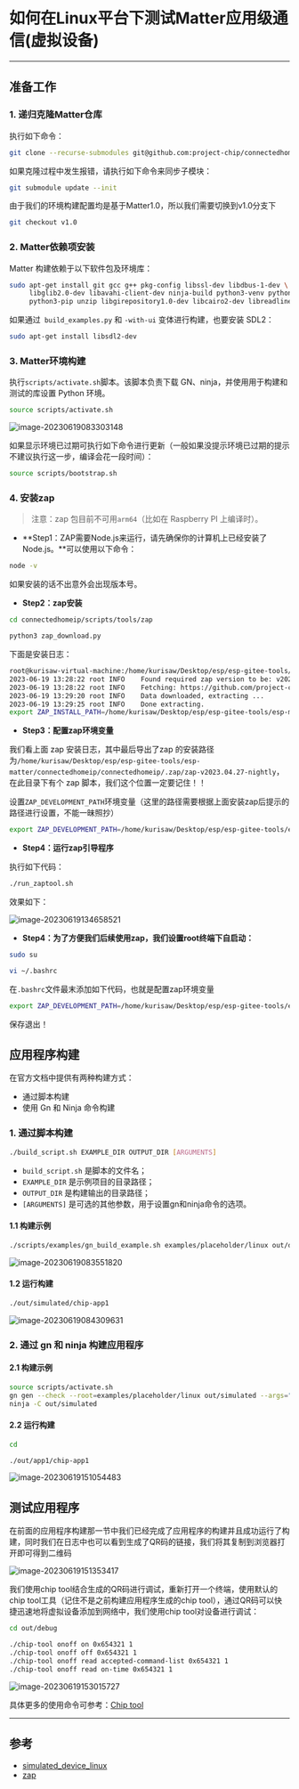 # 如何在Linux平台下测试Matter应用级通信(虚拟设备)

---

## 准备工作

### 1. 递归克隆Matter仓库

执行如下命令：

```bash
git clone --recurse-submodules git@github.com:project-chip/connectedhomeip.git
```

如果克隆过程中发生报错，请执行如下命令来同步子模块：

```bash
git submodule update --init
```

由于我们的环境构建配置均是基于Matter1.0，所以我们需要切换到v1.0分支下

```bash
git checkout v1.0
```

### 2. Matter依赖项安装

Matter 构建依赖于以下软件包及环境库：

```bash
sudo apt-get install git gcc g++ pkg-config libssl-dev libdbus-1-dev \
     libglib2.0-dev libavahi-client-dev ninja-build python3-venv python3-dev \
     python3-pip unzip libgirepository1.0-dev libcairo2-dev libreadline-dev
```

如果通过` build_examples.py` 和 `-with-ui` 变体进行构建，也要安装 SDL2：

```bash
sudo apt-get install libsdl2-dev
```

### 3. Matter环境构建

执行`scripts/activate.sh`脚本。该脚本负责下载 GN、ninja，并使用用于构建和测试的库设置 Python 环境。

```bash
source scripts/activate.sh
```

![image-20230619083303148](https://cdn.jsdelivr.net/gh/kurisaW/picbed/img2023/202306190833624.png)

如果显示环境已过期可执行如下命令进行更新（一般如果没提示环境已过期的提示不建议执行这一步，编译会花一段时间）：

```bash
source scripts/bootstrap.sh
```

### 4. 安装zap

> 注意：zap 包目前不可用`arm64`（比如在 Raspberry PI 上编译时）。

* **Step1：ZAP需要Node.js来运行，请先确保你的计算机上已经安装了Node.js。**可以使用以下命令：

```bash
node -v
```

如果安装的话不出意外会出现版本号。

* **Step2：zap安装**

```bash
cd connectedhomeip/scripts/tools/zap

python3 zap_download.py
```

下面是安装日志：

```bash
root@kurisaw-virtual-machine:/home/kurisaw/Desktop/esp/esp-gitee-tools/esp-matter/connectedhomeip/connectedhomeip/scripts/tools/zap# python3 zap_download.py 
2023-06-19 13:28:22 root INFO    Found required zap version to be: v2023.04.27-nightly
2023-06-19 13:28:22 root INFO    Fetching: https://github.com/project-chip/zap/releases/download/v2023.04.27-nightly/zap-linux.zip
2023-06-19 13:29:20 root INFO    Data downloaded, extracting ...
2023-06-19 13:29:25 root INFO    Done extracting.
export ZAP_INSTALL_PATH=/home/kurisaw/Desktop/esp/esp-gitee-tools/esp-matter/connectedhomeip/connectedhomeip/.zap/zap-v2023.04.27-nightly
```

* **Step3：配置zap环境变量**

我们看上面 zap 安装日志，其中最后导出了zap 的安装路径为`/home/kurisaw/Desktop/esp/esp-gitee-tools/esp-matter/connectedhomeip/connectedhomeip/.zap/zap-v2023.04.27-nightly`，在此目录下有个 zap 脚本，我们这个位置一定要记住！！

设置`ZAP_DEVELOPMENT_PATH`环境变量（这里的路径需要根据上面安装zap后提示的路径进行设置，不能一昧照抄）

```bash
export ZAP_DEVELOPMENT_PATH=/home/kurisaw/Desktop/esp/esp-gitee-tools/esp-matter/connectedhomeip/connectedhomeip/.zap/zap-v2023.04.27-nightly
```

* **Step4：运行zap引导程序**

执行如下代码：

```bash
./run_zaptool.sh
```

效果如下：

![image-20230619134658521](https://cdn.jsdelivr.net/gh/kurisaW/picbed/img2023/202306191346155.png)

* **Step4：为了方便我们后续使用zap，我们设置root终端下自启动：**

```bash
sudo su

vi ~/.bashrc
```

在`.bashrc`文件最末添加如下代码，也就是配置zap环境变量

```bash
export ZAP_DEVELOPMENT_PATH=/home/kurisaw/Desktop/esp/esp-gitee-tools/esp-matter/connectedhomeip/connectedhomeip/.zap/zap-v2023.04.27-nightly
```

保存退出！

## 应用程序构建

在官方文档中提供有两种构建方式：

* 通过脚本构建
* 使用 Gn 和 Ninja 命令构建

### 1. 通过脚本构建

```bash
./build_script.sh EXAMPLE_DIR OUTPUT_DIR [ARGUMENTS]
```

- `build_script.sh` 是脚本的文件名；
- `EXAMPLE_DIR` 是示例项目的目录路径；
- `OUTPUT_DIR` 是构建输出的目录路径；
- `[ARGUMENTS]` 是可选的其他参数，用于设置gn和ninja命令的选项。

#### 1.1 构建示例

```bash
./scripts/examples/gn_build_example.sh examples/placeholder/linux out/debug/simulated/ chip_tests_zap_config=\"app1\"
```

![image-20230619083551820](https://cdn.jsdelivr.net/gh/kurisaW/picbed/img2023/202306190835972.png)

#### 1.2 运行构建

```bash
./out/simulated/chip-app1
```

![image-20230619084309631](https://cdn.jsdelivr.net/gh/kurisaW/picbed/img2023/202306190843752.png)

### 2. 通过 gn 和 ninja 构建应用程序

#### 2.1 构建示例

```bash
source scripts/activate.sh
gn gen --check --root=examples/placeholder/linux out/simulated --args="chip_tests_zap_config=\"app1\""
ninja -C out/simulated
```

#### 2.2 运行构建

```bash
cd 

./out/app1/chip-app1
```

![image-20230619151054483](https://cdn.jsdelivr.net/gh/kurisaW/picbed/img2023/202306191510937.png)

## 测试应用程序

在前面的应用程序构建那一节中我们已经完成了应用程序的构建并且成功运行了构建，同时我们在日志中也可以看到生成了QR码的链接，我们将其复制到浏览器打开即可得到二维码

![image-20230619151353417](https://cdn.jsdelivr.net/gh/kurisaW/picbed/img2023/202306191513515.png)

我们使用chip tool结合生成的QR码进行调试，重新打开一个终端，使用默认的chip tool工具（记住不是之前构建应用程序生成的chip tool），通过QR码可以快捷迅速地将虚拟设备添加到网络中，我们使用chip tool对设备进行调试：

```bash
cd out/debug

./chip-tool onoff on 0x654321 1
./chip-tool onoff off 0x654321 1
./chip-tool onoff read accepted-command-list 0x654321 1
./chip-tool onoff read on-time 0x654321 1
```

![image-20230619153015727](https://cdn.jsdelivr.net/gh/kurisaW/picbed/img2023/202306191530858.png)

具体更多的使用命令可参考：[Chip tool](https://github.com/project-chip/connectedhomeip/blob/master/examples/chip-tool/README.md)

---

## 参考

* [simulated_device_linux](https://github.com/project-chip/connectedhomeip/blob/master/docs/guides/simulated_device_linux.md)
* [zap](https://github.com/project-chip/zap)
